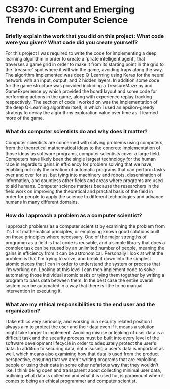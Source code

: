 # CS370: Current and Emerging Trends in Computer Science

### Briefly explain the work that you did on this project: What code were you given? What code did you create yourself?

For this project I was required to write the code for implementing a deep learning algorithm in order to create a 'pirate intelligent agent',
that traverses a game grid in order to make it from its starting point in the grid to the 'treasure' spot where it will win the game, avoiding traps along
the way. The algorithm implemented was deep Q-Learning using Keras for the neural network with an input, output, and 2 hidden layers. In addition
some code for the game structure was provided including a TreasureMaze.py and GameExperience.py which provided the board layout and some code for
performing actions in the game, along with experience replay tracking respectively. The section of code I worked on was the implementation of
the deep Q-Learning algorithm itself, in which I used an epsilon-greedy strategy to decay the algorithms exploration value over time as it learned
more of the game.

### What do computer scientists do and why does it matter?

Computer scientists are concerned with solving problems using computers, from the theoretical mathematical ideas to the concrete implementation
of those ideas as software programs, computer scientists cover a large field. Computers have likely been the single largest technology for the human
race in regards to gains in efficiency for problem solving that we have, enabling not only the creation of automatic programs that can perform tasks over and over
for us, but tying into machinery and robots, dissemination of information, and countless other fields and areas where programs are used to aid humans. Computer science matters
because the researchers in the field work on improving the theoretical and practial basis of the field in order for people to apply the science to different technologies
and advance humans in many different domains.

### How do I approach a problem as a computer scientist?

I approach problems as a computer scientist by examining the problem from it's first mathematical principles, or employing known good solutions built on those
principles where necessary. One of the major strengths of programm as a field is that code is reusable, and a simple library that does a complex task can be reused
by an unlimited number of people, meaning the gains in efficiency from it can be astronomical. Personally I look at what the problem is that I'm trying to solve, and break it down into
the simplest atomic pieces that I can in order to understand the system or process that I'm working on. Looking at this level I can then implement code to solve automating those
individual atomic tasks or tying them together by writing a program to pass data between them. In the best case the entire overall system can be automated in a way that there is
little to no manual intervention in executing it.

### What are my ethical responsibilities to the end user and the organization?

I take ethics very seriously, and working in a security related position I always aim to protect the user and their data even if it means a solution might take
longer to implement. Avoiding misuse or leaking of user data is a difficult task and the security process must be built into every level of the software
development lifecycle in order to adequately protect the user's data. In addition to securing data, not misusing a user's data is important as well, which means
also examining how that data is used from the product perspective, ensuring that we aren't writing programs that are exploiting people or using their data in some
other nefarious way that they wouldn't like. I think being open and transparent about collecting minimal user data, outlining what data is collected and what it is used for,
is paramount when it comes to being an ethical programmer and computer scientist.
